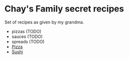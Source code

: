 # Chay's Family secret recipes

Set of recipes as given by my grandma.

* pizzas (TODO)
* sauces (TODO)
* spreads (TODO)
* [Pizza](./pizza.md)
* [Sushi](./Sushi.md)


